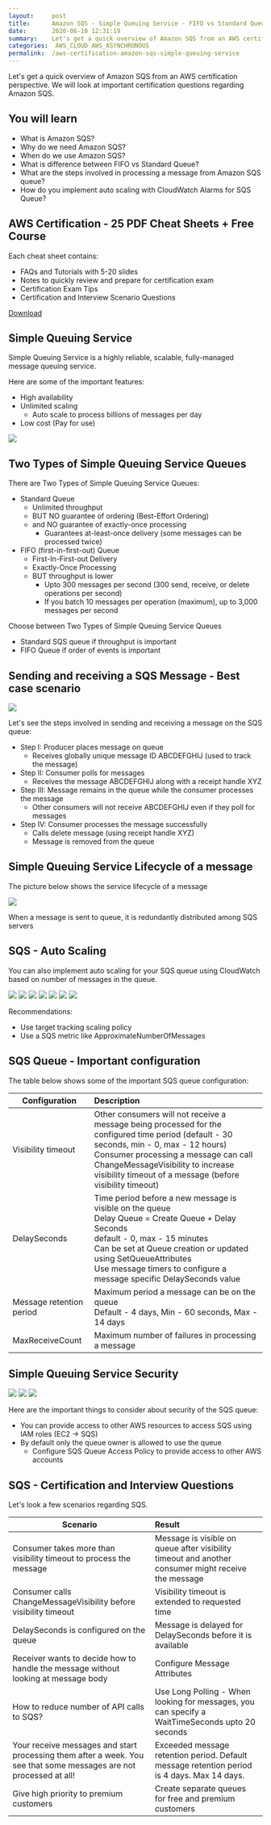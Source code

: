 ```yaml
---
layout:     post
title:      Amazon SQS - Simple Queuing Service - FIFO vs Standard Queue - AWS Certification
date:       2020-06-10 12:31:19
summary:    Let's get a quick overview of Amazon SQS from an AWS certification perspective. We will look at important certification questions regarding Amazon SQS. 
categories:  AWS_CLOUD AWS_ASYNCHRONOUS
permalink:  /aws-certification-amazon-sqs-simple-queuing-service
---
```


Let's get a quick overview of Amazon SQS from an AWS certification perspective. We will look at important certification questions regarding Amazon SQS.

## You will learn
- What is Amazon SQS?
- Why do we need Amazon SQS?
- When do we use Amazon SQS?
- What is difference between FIFO vs Standard Queue?
- What are the steps involved in processing a message from Amazon SQS queue?
- How do you implement auto scaling with CloudWatch Alarms for SQS Queue?

## AWS Certification - 25 PDF Cheat Sheets + Free Course

Each cheat sheet contains:
- FAQs and Tutorials with 5-20 slides
- Notes to quickly review and prepare for certification exam
- Certification Exam Tips
- Certification and Interview Scenario Questions

<div>
 <a href="https://links.in28minutes.com/cloud-in28minutes-teachable-free-link" target="_blank" class="button instagram">Download</a>
</div>

## Simple Queuing Service

Simple Queuing Service is a highly reliable, scalable, fully-managed message queuing service.

Here are some of the important features:
- High availability
- Unlimited scaling
	- Auto scale to process billions of messages per day
- Low cost (Pay for use)

![](/images/aws/02-Queuing/2-sqs.png)


## Two Types of Simple Queuing Service Queues

There are Two Types of Simple Queuing Service Queues:
- Standard Queue 
	- Unlimited throughput
	- BUT NO guarantee of ordering (Best-Effort Ordering) 
	- and NO guarantee of exactly-once processing
		- Guarantees at-least-once delivery (some messages can be processed twice)
- FIFO (first-in-first-out) Queue
	- First-In-First-out Delivery
	- Exactly-Once Processing
	- BUT throughput is lower 
		- Upto 300 messages per second (300 send, receive, or delete operations per second)
		- If you batch 10 messages per operation (maximum), up to 3,000 messages per second 

Choose between Two Types of Simple Queuing Service Queues
- Standard SQS queue if throughput is important
- FIFO Queue if order of events is important

## Sending and receiving a SQS Message - Best case scenario

![](/images/aws/02-Queuing/sqs-simple-flow.png)

Let's see the steps involved in sending and receiving a message on the SQS queue:
- Step I: Producer places message on queue 
	- Receives globally unique message ID ABCDEFGHIJ (used to track the message)
- Step II: Consumer polls for messages 
	- Receives the message ABCDEFGHIJ along with a receipt handle XYZ
- Step III: Message remains in the queue while the consumer processes the message
	- Other consumers will not receive ABCDEFGHIJ even if they poll for messages
- Step IV: Consumer processes the message successfully 
	- Calls delete message (using receipt handle XYZ)
	- Message is removed from the queue

## Simple Queuing Service Lifecycle of a message

The picture below shows the service lifecycle of a message

![](/images/aws/02-Queuing/4-Queuing-LifeCycle.png)

When a message is sent to queue, it is redundantly distributed among SQS servers

## SQS - Auto Scaling

You can also implement auto scaling for your SQS queue using CloudWatch based on number of messages in the queue.

![](/images/aws/00-icons/sqs.png)
![](/images/arrow.png)
![](/images/aws/00-icons/cloudwatchalarm.png)
![](/images/arrow.png)
![](/images/aws/00-icons/autoscaling.png)
![](/images/arrow.png)
![](/images/aws/00-icons/ec2instances.png)

Recommendations:
- Use target tracking scaling policy 
- Use a SQS metric like ApproximateNumberOfMessages

## SQS Queue - Important configuration
 
The table below shows some of the important SQS queue configuration:

| Configuration | Description  | 
|--|:--|
|Visibility timeout| Other consumers will not receive a message being processed for the configured time period (default - 30 seconds, min - 0, max - 12 hours)  <BR/> Consumer processing a message can call ChangeMessageVisibility to increase visibility timeout of a message (before visibility timeout)|
| DelaySeconds   | Time period before a new message is visible on the queue <BR/>Delay Queue = Create Queue + Delay Seconds <BR/>default - 0, max - 15 minutes<BR/>Can be set at Queue creation or updated using SetQueueAttributes<BR/>Use message timers to configure a message specific DelaySeconds value      |
| Message retention period | Maximum period a message can be on the queue <BR/>Default - 4 days, Min - 60 seconds, Max - 14 days|
| MaxReceiveCount | Maximum number of failures in processing a message|

## Simple Queuing Service Security
![](/images/aws/00-icons/sqs.png)
![](/images/arrowbi.png)
![](/images/aws/00-icons/iam.png)

Here are the important things to consider about security of the SQS queue:
- You can provide access to other AWS resources to access SQS using IAM roles (EC2 -> SQS)
- By default only the queue owner is allowed to use the queue
	- Configure SQS Queue Access Policy to provide access to other AWS accounts

## SQS - Certification and Interview Questions

Let's look a few scenarios regarding SQS.

|Scenario | Result |
|--|:--|
|Consumer takes more than visibility timeout to process the message | Message is visible on queue after visibility timeout and another consumer might receive the message|
|Consumer calls ChangeMessageVisibility before visibility timeout | Visibility timeout is extended to requested time|
|DelaySeconds is configured on the queue| Message is delayed for DelaySeconds before it is available|
|Receiver wants to decide how to handle the message without looking at message body | Configure Message Attributes|
|How to reduce number of API calls to SQS?|Use Long Polling - When looking for messages, you can specify a WaitTimeSeconds upto 20 seconds|
|Your receive messages and start processing them after a week. You see that some messages are not processed at all!| Exceeded message retention period. Default message retention period is 4 days. Max 14 days.|
|Give high priority to premium customers| Create separate queues for free and premium customers|